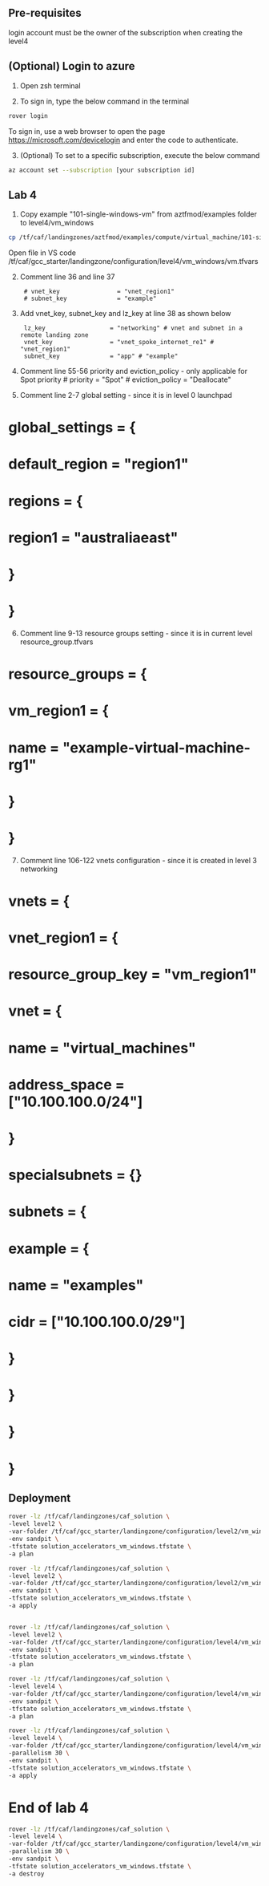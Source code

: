 

## Pre-requisites

login account must be the owner of the subscription when creating the level4

## (Optional) Login to azure

1. Open zsh terminal

2. To sign in, type the below command in the terminal
```bash
rover login
```
To sign in, use a web browser to open the page https://microsoft.com/devicelogin and enter the code to authenticate.

3. (Optional) To set to a specific subscription, execute the below command
```bash
az account set --subscription [your subscription id] 
```


## Lab 4

1. Copy example "101-single-windows-vm" from aztfmod/examples folder to level4/vm_windows

```bash
cp /tf/caf/landingzones/aztfmod/examples/compute/virtual_machine/101-single-windows-vm/configuration.tfvars /tf/caf/gcc_starter/landingzone/configuration/level2/vm_windows/vm.tfvars
```

Open file in VS code
/tf/caf/gcc_starter/landingzone/configuration/level4/vm_windows/vm.tfvars


2. Comment line 36 and line 37

        # vnet_key                = "vnet_region1"
        # subnet_key              = "example"

3. Add vnet_key, subnet_key and lz_key at line 38 as shown below

        lz_key                  = "networking" # vnet and subnet in a remote landing zone        
        vnet_key                = "vnet_spoke_internet_re1" # "vnet_region1"
        subnet_key              = "app" # "example"   

4. Comment line 55-56 priority and eviction_policy - only applicable for Spot priority
        # priority        = "Spot"
        # eviction_policy = "Deallocate"
   
5. Comment line 2-7 global setting - since it is in level 0 launchpad

# global_settings = {
#   default_region = "region1"
#   regions = {
#     region1 = "australiaeast"
#   }
# }

6. Comment line 9-13 resource groups setting - since it is in current level resource_group.tfvars

# resource_groups = {
#   vm_region1 = {
#     name = "example-virtual-machine-rg1"
#   }
# }

7. Comment line 106-122 vnets configuration - since it is created in level 3 networking

# vnets = {
#   vnet_region1 = {
#     resource_group_key = "vm_region1"
#     vnet = {
#       name          = "virtual_machines"
#       address_space = ["10.100.100.0/24"]
#     }
#     specialsubnets = {}
#     subnets = {
#       example = {
#         name = "examples"
#         cidr = ["10.100.100.0/29"]
#       }
#     }

#   }
# }

## Deployment

```bash
rover -lz /tf/caf/landingzones/caf_solution \
-level level2 \
-var-folder /tf/caf/gcc_starter/landingzone/configuration/level2/vm_windows \
-env sandpit \
-tfstate solution_accelerators_vm_windows.tfstate \
-a plan
```

```bash
rover -lz /tf/caf/landingzones/caf_solution \
-level level2 \
-var-folder /tf/caf/gcc_starter/landingzone/configuration/level2/vm_windows \
-env sandpit \
-tfstate solution_accelerators_vm_windows.tfstate \
-a apply
```

```bash

rover -lz /tf/caf/landingzones/caf_solution \
-level level2 \
-var-folder /tf/caf/gcc_starter/landingzone/configuration/level4/vm_windows \
-env sandpit \
-tfstate solution_accelerators_vm_windows.tfstate \
-a plan

rover -lz /tf/caf/landingzones/caf_solution \
-level level4 \
-var-folder /tf/caf/gcc_starter/landingzone/configuration/level4/vm_windows \
-env sandpit \
-tfstate solution_accelerators_vm_windows.tfstate \
-a plan
```

```bash
rover -lz /tf/caf/landingzones/caf_solution \
-level level4 \
-var-folder /tf/caf/gcc_starter/landingzone/configuration/level4/vm_windows \
-parallelism 30 \
-env sandpit \
-tfstate solution_accelerators_vm_windows.tfstate \
-a apply
```

# End of lab 4

```bash
rover -lz /tf/caf/landingzones/caf_solution \
-level level4 \
-var-folder /tf/caf/gcc_starter/landingzone/configuration/level4/vm_windows \
-parallelism 30 \
-env sandpit \
-tfstate solution_accelerators_vm_windows.tfstate \
-a destroy
```
